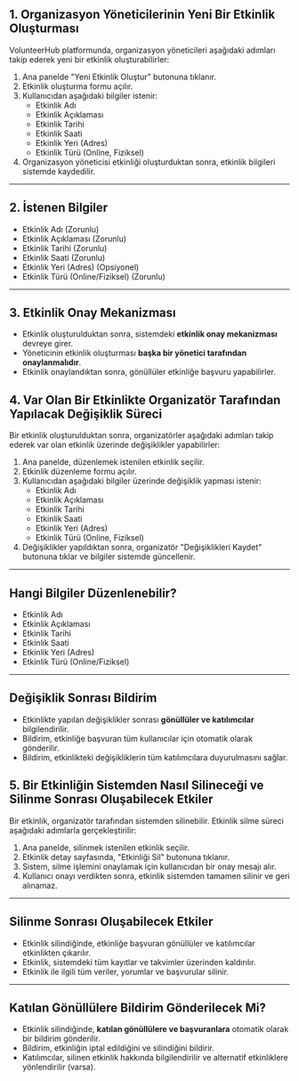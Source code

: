 ## 1. Organizasyon Yöneticilerinin Yeni Bir Etkinlik Oluşturması
VolunteerHub platformunda, organizasyon yöneticileri aşağıdaki adımları takip ederek yeni bir etkinlik oluşturabilirler:

1. Ana panelde "Yeni Etkinlik Oluştur" butonuna tıklanır.
2. Etkinlik oluşturma formu açılır.
3. Kullanıcıdan aşağıdaki bilgiler istenir:
   - Etkinlik Adı
   - Etkinlik Açıklaması
   - Etkinlik Tarihi
   - Etkinlik Saati
   - Etkinlik Yeri (Adres)
   - Etkinlik Türü (Online, Fiziksel)
4. Organizasyon yöneticisi etkinliği oluşturduktan sonra, etkinlik bilgileri sistemde kaydedilir.

---

## 2. İstenen Bilgiler
- Etkinlik Adı (Zorunlu)
- Etkinlik Açıklaması (Zorunlu)
- Etkinlik Tarihi (Zorunlu)
- Etkinlik Saati (Zorunlu)
- Etkinlik Yeri (Adres) (Opsiyonel)
- Etkinlik Türü (Online/Fiziksel) (Zorunlu)

---

## 3. Etkinlik Onay Mekanizması
- Etkinlik oluşturulduktan sonra, sistemdeki **etkinlik onay mekanizması** devreye girer.
- Yöneticinin etkinlik oluşturması **başka bir yönetici tarafından onaylanmalıdır**.
- Etkinlik onaylandıktan sonra, gönüllüler etkinliğe başvuru yapabilirler.

## 4. Var Olan Bir Etkinlikte Organizatör Tarafından Yapılacak Değişiklik Süreci

Bir etkinlik oluşturulduktan sonra, organizatörler aşağıdaki adımları takip ederek var olan etkinlik üzerinde değişiklikler yapabilirler:

1. Ana panelde, düzenlemek istenilen etkinlik seçilir.
2. Etkinlik düzenleme formu açılır.
3. Kullanıcıdan aşağıdaki bilgiler üzerinde değişiklik yapması istenir:
   - Etkinlik Adı
   - Etkinlik Açıklaması
   - Etkinlik Tarihi
   - Etkinlik Saati
   - Etkinlik Yeri (Adres)
   - Etkinlik Türü (Online, Fiziksel)
4. Değişiklikler yapıldıktan sonra, organizatör "Değişiklikleri Kaydet" butonuna tıklar ve bilgiler sistemde güncellenir.

---

## Hangi Bilgiler Düzenlenebilir?
- Etkinlik Adı
- Etkinlik Açıklaması
- Etkinlik Tarihi
- Etkinlik Saati
- Etkinlik Yeri (Adres)
- Etkinlik Türü (Online/Fiziksel)

---

## Değişiklik Sonrası Bildirim
- Etkinlikte yapılan değişiklikler sonrası **gönüllüler ve katılımcılar** bilgilendirilir.
- Bildirim, etkinliğe başvuran tüm kullanıcılar için otomatik olarak gönderilir.
- Bildirim, etkinlikteki değişikliklerin tüm katılımcılara duyurulmasını sağlar.

## 5. Bir Etkinliğin Sistemden Nasıl Silineceği ve Silinme Sonrası Oluşabilecek Etkiler

Bir etkinlik, organizatör tarafından sistemden silinebilir. Etkinlik silme süreci aşağıdaki adımlarla gerçekleştirilir:

1. Ana panelde, silinmek istenilen etkinlik seçilir.
2. Etkinlik detay sayfasında, "Etkinliği Sil" butonuna tıklanır.
3. Sistem, silme işlemini onaylamak için kullanıcıdan bir onay mesajı alır.
4. Kullanıcı onayı verdikten sonra, etkinlik sistemden tamamen silinir ve geri alınamaz.

---

## Silinme Sonrası Oluşabilecek Etkiler
- Etkinlik silindiğinde, etkinliğe başvuran gönüllüler ve katılımcılar etkinlikten çıkarılır.
- Etkinlik, sistemdeki tüm kayıtlar ve takvimler üzerinden kaldırılır.
- Etkinlik ile ilgili tüm veriler, yorumlar ve başvurular silinir.

---

## Katılan Gönüllülere Bildirim Gönderilecek Mi?
- Etkinlik silindiğinde, **katılan gönüllülere ve başvuranlara** otomatik olarak bir bildirim gönderilir.
- Bildirim, etkinliğin iptal edildiğini ve silindiğini bildirir.
- Katılımcılar, silinen etkinlik hakkında bilgilendirilir ve alternatif etkinliklere yönlendirilir (varsa).


